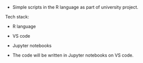 - Simple scripts in the R language as part of university project.

Tech stack:
- R language
- VS code 
- Jupyter notebooks

- The code will be written in Jupyter notebooks on VS code.
